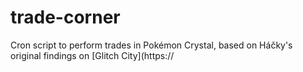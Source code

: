 # trade-corner

Cron script to perform trades in Pokémon Crystal, based on Háčky's original findings on [Glitch City](https://
